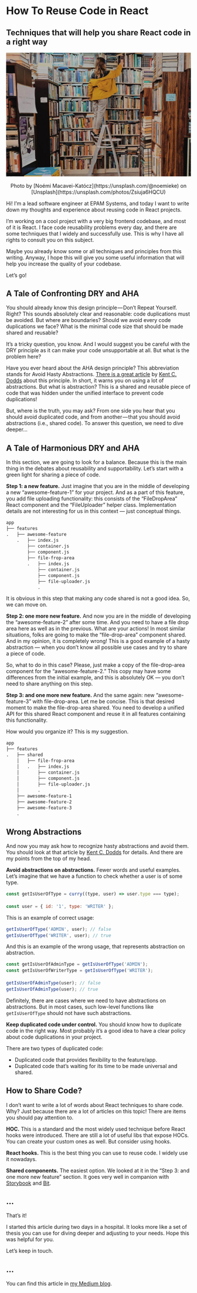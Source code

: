 # How To Reuse Code in React

## Techniques that will help you share React code in a right way

![Cover](/content/blog/posts/how-to-reuse-code-in-react/cover.jpg)
<center>Photo by [Noémi Macavei-Katócz](https://unsplash.com/@noemieke) on [Unsplash](https://unsplash.com/photos/Zsiuja6HQCU)</center>

Hi! I’m a lead software engineer at EPAM Systems, and today I want to write down my thoughts and experience about reusing code in React projects.

I’m working on a cool project with a very big frontend codebase, and most of it is React. I face code reusability problems every day, and there are some techniques that I widely and successfully use. This is why I have all rights to consult you on this subject.

Maybe you already know some or all techniques and principles from this writing. Anyway, I hope this will give you some useful information that will help you increase the quality of your codebase.

Let’s go!

## A Tale of Confronting DRY and AHA

You should already know this design principle — Don’t Repeat Yourself. Right? This sounds absolutely clear and reasonable: code duplications must be avoided. But where are boundaries? Should we avoid every code duplications we face? What is the minimal code size that should be made shared and reusable?

It’s a tricky question, you know. And I would suggest you be careful with the DRY principle as it can make your code unsupportable at all. But what is the problem here?

Have you ever heard about the AHA design principle? This abbreviation stands for Avoid Hasty Abstractions. [There is a great article](https://kentcdodds.com/blog/aha-programming) by [Kent C. Dodds](https://kentcdodds.com/) about this principle. In short, it warns you on using a lot of abstractions. But what is abstraction? This is a shared and reusable piece of code that was hidden under the unified interface to prevent code duplications!

But, where is the truth, you may ask? From one side you hear that you should avoid duplicated code, and from another — that you should avoid abstractions (i.e., shared code). To answer this question, we need to dive deeper…

## A Tale of Harmonious DRY and AHA

In this section, we are going to look for a balance. Because this is the main thing in the debates about reusability and supportability. Let’s start with a green light for sharing a piece of code.

**Step 1: a new feature.** Just imagine that you are in the middle of developing a new “awesome-feature-1” for your project. And as a part of this feature, you add file uploading functionality: this consists of the “FileDropArea” React component and the “FileUploader” helper class. Implementation details are not interesting for us in this context — just conceptual things.

```
app
├── features
.   ├── awesome-feature
    .   ├── index.js
        ├── container.js
        ├── component.js
        ├── file-frop-area
        .   ├── index.js
            ├── container.js
            ├── component.js
            ├── file-uploader.js
            .
```

It is obvious in this step that making any code shared is not a good idea. So, we can move on.

**Step 2: one more new feature.** And now you are in the middle of developing the “awesome-feature-2” after some time. And you need to have a file drop area here as well as in the previous. What are your actions! In most similar situations, folks are going to make the “file-drop-area” component shared. And in my opinion, it is completely wrong! This is a good example of a hasty abstraction — when you don’t know all possible use cases and try to share a piece of code.

So, what to do in this case? Please, just make a copy of the file-drop-area component for the “awesome-feature-2.” This copy may have some differences from the initial example, and this is absolutely OK — you don’t need to share anything on this step.

**Step 3: and one more new feature.** And the same again: new “awesome-feature-3” with file-drop-area. Let me be concise. This is that desired moment to make the file-drop-area shared. You need to develop a unified API for this shared React component and reuse it in all features containing this functionality.

How would you organize it? This is my suggestion.

```
app
├── features
.   ├── shared
    │   ├── file-frop-area
    │   .   ├── index.js
    │       ├── container.js
    │       ├── component.js
    │       ├── file-uploader.js
    │       .
    ├── awesome-feature-1
    ├── awesome-feature-2
    ├── awesome-feature-3
    .
```

## Wrong Abstractions

And now you may ask how to recognize hasty abstractions and avoid them. You should look at that article by [Kent C. Dodds](https://kentcdodds.com/) for details. And there are my points from the top of my head.

**Avoid abstractions on abstractions.** Fewer words and useful examples. Let’s imagine that we have a function to check whether a user is of some type.

```js
const getIsUserOfType = curry((type, user) => user.type === type);

const user = { id: '1', type: 'WRITER' };
```

This is an example of correct usage:

```js
getIsUserOfType('ADMIN', user); // false
getIsUserOfType('WRITER', user); // true
```

And this is an example of the wrong usage, that represents abstraction on abstraction.

```js
const getIsUserOfAdminType = getIsUserOfType('ADMIN');
const getIsUserOfWriterType = getIsUserOfType('WRITER');

getIsUserOfAdminType(user); // false
getIsUserOfAdminType(user); // true
```

Definitely, there are cases where we need to have abstractions on abstractions. But in most cases, such low-level functions like `getIsUserOfType` should not have such abstractions.

**Keep duplicated code under control.** You should know how to duplicate code in the right way. Most probably it’s a good idea to have a clear policy about code duplications in your project.

There are two types of duplicated code:

- Duplicated code that provides flexibility to the feature/app.
- Duplicated code that’s waiting for its time to be made universal and shared.

## How to Share Code?

I don’t want to write a lot of words about React techniques to share code. Why? Just because there are a lot of articles on this topic! There are items you should pay attention to.

**HOC.** This is a standard and the most widely used technique before React hooks were introduced. There are still a lot of useful libs that expose HOCs. You can create your custom ones as well. But consider using hooks.

**React hooks.** This is the best thing you can use to reuse code. I widely use it nowadays.

**Shared components.** The easiest option. We looked at it in the “Step 3: and one more new feature” section. It goes very well in companion with [Storybook](https://storybook.js.org/) and [Bit](https://bit.dev/).


## ...

That’s it!

I started this article during two days in a hospital. It looks more like a set of thesis you can use for diving deeper and adjusting to your needs. Hope this was helpful for you.

Let’s keep in touch.

## ...

You can find this article in [my Medium blog](https://betterprogramming.pub/how-to-reuse-code-in-react-40637747125f).

